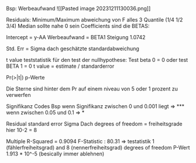Bsp: Werbeaufwand
![[Pasted image 20231211130036.png]]

Residuals: 
Minimum/Maximum abweichung von F
alles 3 Quantile (1/4    1/2    3/4)
Median sollte nahe 0 sein
Coefficients 
sind die BETAS:

Intercept = y-AA
Werbeaufwand = BETA1 Steigung 1.0742

Std. Err = Sigma dach geschätzte standardabweichung

t value teststatistik für den test der nullhypothese:
Test beta 0 = 0
oder test BETA 1 = 0
t value =  estimate / standarderror

Pr(>|t|)
p-Werte

Die Sterne sind hinter dem Pr auf einem niveau von 5 oder 1 prozent zu verwerfen 

Signifikanz Codes
Bsp wenn Signifikanz zwischen 0 und 0.001 liegt => ***
wenn zwischen 0.05 und 0.1 => * 

Residual standard error Sigma Dach degrees of freedom = freiheitsgrade hier 10-2 = 8

Multiple R-Squared = 0.9094
F-Statistic : 80.31 => testatistik 1 (fählerfreiheitsgrad) and 8 (nennerfreiheitsgrad) degrees of freedom  P-Wert 1.913 * 10^-5 (besically immer ablehnen)
 